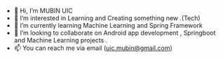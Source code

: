 - 👋 Hi, I’m MUBIN UIC
- 👀 I’m interested in Learning and Creating something new .(Tech) 
- 🌱 I’m currently learning Machine Learning and Spring Framework
- 💞️ I’m looking to collaborate on Android app development , Springboot and Machine Learning projects .
- 📫 You can reach me via email (uic.mubin@gmail.com)

<!---
mubinui/mubinui is a ✨ special ✨ repository because its `README.md` (this file) appears on your GitHub profile.
You can click the Preview link to take a look at your changes.
--->
